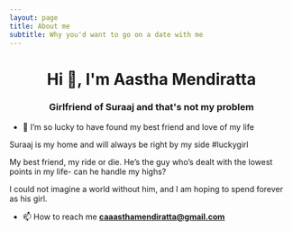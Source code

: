 ```yaml
---
layout: page
title: About me
subtitle: Why you'd want to go on a date with me
---  
```


<h1 align="center">Hi 👋, I'm Aastha Mendiratta</h1>
<h3 align="center"> Girlfriend of Suraaj and that's not my problem </h3>


- 🌱 I’m so lucky to have found my best friend and love of my life

⁣Suraaj is my home and will always be right by my side #luckygirl

My best friend, my ride or die. He’s the guy who’s dealt with the lowest points in my life- can he handle my highs?⁣⁣

I could not imagine a world without him, and I am hoping to spend forever as his girl.


- 📫 How to reach me **caaasthamendiratta@gmail.com**



</p>


